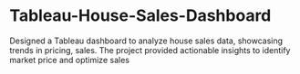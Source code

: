 # Tableau-House-Sales-Dashboard
Designed a Tableau dashboard to analyze house sales data, showcasing trends in pricing, sales. The project provided actionable insights to identify market price and optimize sales
